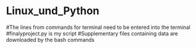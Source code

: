 # Linux_und_Python
#The lines from commands for terminal need to be entered into the terminal
#finalyproject.py is my script
#Supplementary files containing data are downloaded by the bash commands
